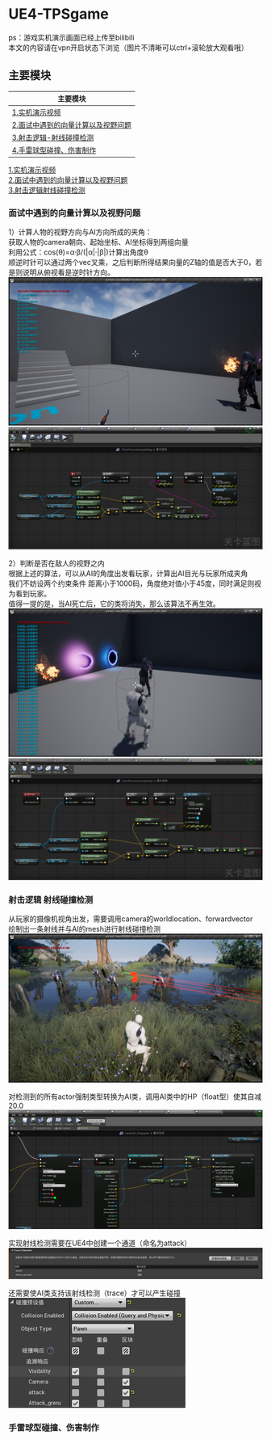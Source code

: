 # UE4-TPSgame
ps：游戏实机演示画面已经上传至bilibili  
本文的内容请在vpn开启状态下浏览（图片不清晰可以ctrl+滚轮放大观看哦）

## 主要模块
|主要模块|
|------|
|[1.实机演示视频](#Update)  |
|[2.面试中遇到的向量计算以及视野问题](#面试中遇到的向量计算以及视野问题) |
|[3.射击逻辑-射线碰撞检测](#射击逻辑-射线碰撞检测)   |
|[4.手雷球型碰撞、伤害制作](#手雷球型碰撞伤害制作)   |



[1.实机演示视频](#Update)  
[2.面试中遇到的向量计算以及视野问题](#面试中遇到的向量计算以及视野问题)  
[3.射击逻辑射线碰撞检测](#射击逻辑-射线碰撞检测)  


### 面试中遇到的向量计算以及视野问题
1）计算人物的视野方向与AI方向所成的夹角：  
获取人物的camera朝向、起始坐标、AI坐标得到两组向量  
利用公式：cos(θ)=α·β/(|α|·|β|)计算出角度θ  
顺逆时针可以通过两个vec叉乘，之后判断所得结果向量的Z轴的值是否大于0，若是则说明从俯视看是逆时针方向。 
![](https://github.com/Neko-yc/UE4-TPSgame/blob/main/Image-%E9%9D%A2%E8%AF%95%E4%B8%AD%E9%81%87%E5%88%B0%E7%9A%84%E5%90%91%E9%87%8F%E8%AE%A1%E7%AE%97%E4%BB%A5%E5%8F%8A%E8%A7%86%E9%87%8E%E9%97%AE%E9%A2%98/%E8%AE%A1%E7%AE%97%E5%90%91%E9%87%8F%E5%B1%95%E7%A4%BA.png) 
![](https://github.com/Neko-yc/UE4-TPSgame/blob/main/Image-%E9%9D%A2%E8%AF%95%E4%B8%AD%E9%81%87%E5%88%B0%E7%9A%84%E5%90%91%E9%87%8F%E8%AE%A1%E7%AE%97%E4%BB%A5%E5%8F%8A%E8%A7%86%E9%87%8E%E9%97%AE%E9%A2%98/%E8%AE%A1%E7%AE%97%E5%90%91%E9%87%8F.png)  
  
2）判断是否在敌人的视野之内  
根据上述的算法，可以从AI的角度出发看玩家，计算出AI目光与玩家所成夹角  
我们不妨设两个约束条件 距离小于1000码，角度绝对值小于45度，同时满足则视为看到玩家。  
值得一提的是，当AI死亡后，它的类将消失，那么该算法不再生效。  
![](https://github.com/Neko-yc/UE4-TPSgame/blob/main/Image-%E9%9D%A2%E8%AF%95%E4%B8%AD%E9%81%87%E5%88%B0%E7%9A%84%E5%90%91%E9%87%8F%E8%AE%A1%E7%AE%97%E4%BB%A5%E5%8F%8A%E8%A7%86%E9%87%8E%E9%97%AE%E9%A2%98/%E5%88%A4%E6%96%AD%E6%98%AF%E5%90%A6%E5%9C%A8%E6%95%8C%E4%BA%BA%E8%A7%86%E9%87%8E%E4%B9%8B%E5%86%85%E5%B1%95%E7%A4%BA.png)  
![](https://github.com/Neko-yc/UE4-TPSgame/blob/main/Image-%E9%9D%A2%E8%AF%95%E4%B8%AD%E9%81%87%E5%88%B0%E7%9A%84%E5%90%91%E9%87%8F%E8%AE%A1%E7%AE%97%E4%BB%A5%E5%8F%8A%E8%A7%86%E9%87%8E%E9%97%AE%E9%A2%98/%E5%88%A4%E6%96%AD%E6%98%AF%E5%90%A6%E5%9C%A8%E6%95%8C%E4%BA%BA%E7%9A%84%E8%A7%86%E9%87%8E%E4%B9%8B%E5%86%85.png)  
### 射击逻辑 射线碰撞检测  
从玩家的摄像机视角出发，需要调用camera的worldlocation、forwardvector  
绘制出一条射线并与AI的mesh进行射线碰撞检测  
![](https://github.com/Neko-yc/UE4-TPSgame/blob/main/%E5%B0%84%E7%BA%BF%E6%A3%80%E6%B5%8B/%E5%B0%84%E7%BA%BF%E6%A3%80%E6%B5%8B%E5%B1%95%E7%A4%BA.png)  
  
对检测到的所有actor强制类型转换为AI类，调用AI类中的HP（float型）使其自减20.0  
![](https://github.com/Neko-yc/UE4-TPSgame/blob/main/%E5%B0%84%E7%BA%BF%E6%A3%80%E6%B5%8B/%E5%B0%84%E7%BA%BF%E6%A3%80%E6%B5%8B.png)  
  
实现射线检测需要在UE4中创建一个通道（命名为attack）  
![](https://github.com/Neko-yc/UE4-TPSgame/blob/main/%E5%B0%84%E7%BA%BF%E6%A3%80%E6%B5%8B/%E5%88%9B%E5%BB%BA%E9%80%9A%E9%81%93.png)  
  
还需要使AI类支持该射线检测（trace）才可以产生碰撞  
![](https://github.com/Neko-yc/UE4-TPSgame/blob/main/%E5%B0%84%E7%BA%BF%E6%A3%80%E6%B5%8B/%E5%93%8D%E5%BA%94%E6%A3%80%E6%B5%8B.png)  

### 手雷球型碰撞、伤害制作

